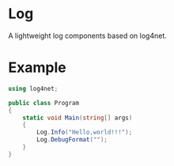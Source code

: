 # Log
A lightweight log components based on log4net.

# Example 

```cs
using log4net;

public class Program
{
    static void Main(string[] args)
    {
        Log.Info("Hello,world!!!");
        Log.DebugFormat("");
    }
}
````

